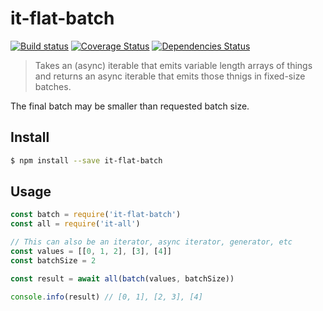 # it-flat-batch

[![Build status](https://travis-ci.org/achingbrain/it.svg?branch=master)](https://travis-ci.org/achingbrain/it?branch=master) [![Coverage Status](https://coveralls.io/repos/github/achingbrain/it/badge.svg?branch=master)](https://coveralls.io/github/achingbrain/it?branch=master) [![Dependencies Status](https://david-dm.org/achingbrain/it/status.svg?path=packages/it-flat-batch)](https://david-dm.org/achingbrain/it?path=packages/it-flat-batch)

> Takes an (async) iterable that emits variable length arrays of things and returns an async iterable that emits those thnigs in fixed-size batches.

The final batch may be smaller than requested batch size.

## Install

```sh
$ npm install --save it-flat-batch
```

## Usage

```javascript
const batch = require('it-flat-batch')
const all = require('it-all')

// This can also be an iterator, async iterator, generator, etc
const values = [[0, 1, 2], [3], [4]]
const batchSize = 2

const result = await all(batch(values, batchSize))

console.info(result) // [0, 1], [2, 3], [4]
```
